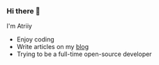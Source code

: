 ### Hi there 👋


I'm Atriiy

- Enjoy coding<br/>
- Write articles on my [blog](https://www.atriiy.dev/)
- Trying to be a full-time open-source developer<br/>
